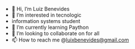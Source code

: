 - 👋 Hi, I’m Luiz Benevides
- 👀 I’m interested in tecnologic
- information systems student
- 🌱 I’m currently learning Paython
- 💞️ I’m looking to collaborate on  for all
- 📫 How to reach me @luixbenevides@gmail.com

<!---
BenevidesLuiz/BenevidesLuiz is a ✨ special ✨ repository because its `README.md` (this file) appears on your GitHub profile.
You can click the Preview link to take a look at your changes.
--->
